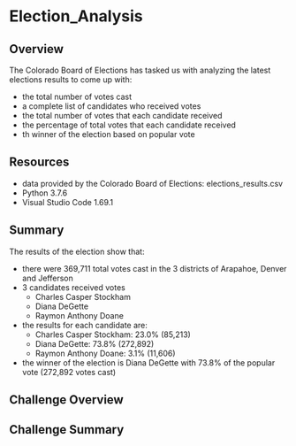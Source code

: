 # Election_Analysis

## Overview
The Colorado Board of Elections has tasked us with analyzing the latest elections results to come up with:
- the total number of votes cast
- a complete list of candidates who received votes
- the total number of votes that each candidate received
- the percentage of total votes that each candidate received
- th winner of the election based on popular vote

## Resources
- data provided by the Colorado Board of Elections: elections_results.csv
- Python 3.7.6
- Visual Studio Code 1.69.1

## Summary
The results of the election show that:
- there were 369,711 total votes cast in the 3 districts of Arapahoe, Denver and Jefferson
- 3 candidates received votes
  - Charles Casper Stockham
  - Diana DeGette
  - Raymon Anthony Doane
- the results for each candidate are:
  - Charles Casper Stockham: 23.0% (85,213)
  - Diana DeGette: 73.8% (272,892)
  - Raymon Anthony Doane: 3.1% (11,606)
- the winner of the election is Diana DeGette with 73.8% of the popular vote (272,892 votes cast)

## Challenge Overview


## Challenge Summary

